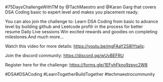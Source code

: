 #75DaysChallengeWithTM by @TachMaestro and @Karan Garg that covers DSA Coding basic to expert level and makes you placement ready.

You can also join the challenge to: Learn DSA Coding from basic to advance level by building github and Leetcode profilr in the process for better resume Daily Live sessions Win excited rewards and goodies on completing milestones.And much more...

Watch this video for more details:
https://youtu.be/mgFAaY2S8IYtails:

Join the discord community:
https://discord.gg/wUvBEFRU

Register here for the challenge:
https://forms.gle/1EFyhFkno9zpvc2W8

#DSA#DSACoding
#LearnTogetherBuildTogether
#techmaestrocommunity
